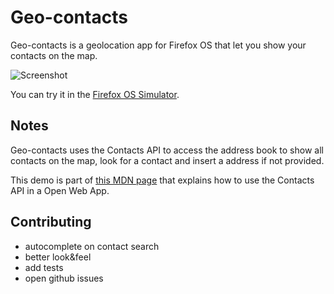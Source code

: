 # Geo-contacts

Geo-contacts is a geolocation app for Firefox OS that let you show your contacts on the map.

![Screenshot](https://raw.githubusercontent.com/franciov/geo/mdn_updating_phone_contacts_from_the_web/img/screenshots/contacts-all.png)

You can try it in the [Firefox OS Simulator](https://developer.mozilla.org/en/docs/Tools/Firefox_OS_Simulator).

## Notes

Geo-contacts uses the Contacts API to access the address book to show all contacts on the map, look for a contact and insert a address if not provided.

This demo is part of [this MDN page](https://developer.mozilla.org/en-US/Apps/Developing/gather_and_modify_data/Updating_phone_contacts_from_the_web) that explains how to use the Contacts API in a Open Web App.

## Contributing

- autocomplete on contact search
- better look&feel
- add tests
- open github issues
